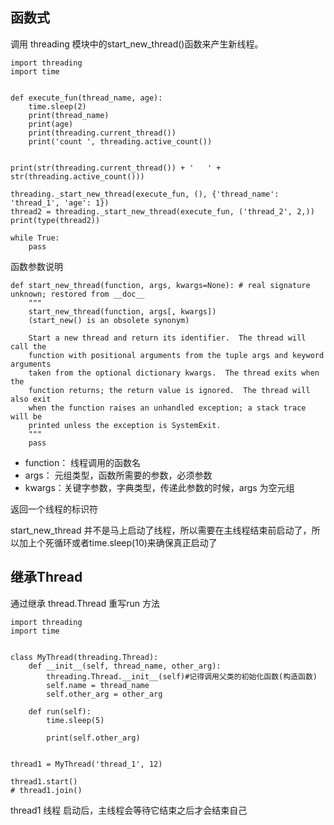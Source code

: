 ## 函数式 ##
调用 threading 模块中的start_new_thread()函数来产生新线程。    

	import threading
	import time
	
	
	def execute_fun(thread_name, age):
	    time.sleep(2)
	    print(thread_name)
	    print(age)
	    print(threading.current_thread())
	    print('count ', threading.active_count())
	
	
	print(str(threading.current_thread()) + '   ' + str(threading.active_count()))
	
	threading._start_new_thread(execute_fun, (), {'thread_name': 'thread_1', 'age': 1})
	thread2 = threading._start_new_thread(execute_fun, ('thread_2', 2,))
	print(type(thread2))
	
	while True:
	    pass

函数参数说明     
	
	
	def start_new_thread(function, args, kwargs=None): # real signature unknown; restored from __doc__
	    """
	    start_new_thread(function, args[, kwargs])
	    (start_new() is an obsolete synonym)
	    
	    Start a new thread and return its identifier.  The thread will call the
	    function with positional arguments from the tuple args and keyword arguments
	    taken from the optional dictionary kwargs.  The thread exits when the
	    function returns; the return value is ignored.  The thread will also exit
	    when the function raises an unhandled exception; a stack trace will be
	    printed unless the exception is SystemExit.
	    """
	    pass
- function： 线程调用的函数名
- args： 元组类型，函数所需要的参数，必须参数
- kwargs：关键字参数，字典类型，传递此参数的时候，args 为空元组   

返回一个线程的标识符   

start_new_thread 并不是马上启动了线程，所以需要在主线程结束前启动了，所以加上个死循环或者time.sleep(10)来确保真正启动了     

## 继承Thread ##
通过继承 thread.Thread 重写run 方法    

	import threading
	import time
	
	
	class MyThread(threading.Thread):
	    def __init__(self, thread_name, other_arg):
	        threading.Thread.__init__(self)#记得调用父类的初始化函数(构造函数)
	        self.name = thread_name
	        self.other_arg = other_arg
	
	    def run(self):
	        time.sleep(5)
	
	        print(self.other_arg)
	
	
	thread1 = MyThread('thread_1', 12)
	
	thread1.start()
	# thread1.join()
thread1 线程 启动后，主线程会等待它结束之后才会结束自己   
